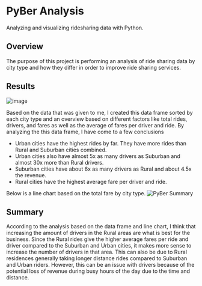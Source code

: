 # PyBer Analysis
Analyzing and visualizing ridesharing data with Python.
## Overview
The purpose of this project is performing an analysis of ride sharing data by city type and how they differ in order to improve ride sharing services.
## Results
![image](https://user-images.githubusercontent.com/97491577/152910737-8b5d9210-19ed-4800-87d2-4639cf9f2058.png)

Based on the data that was given to me, I created this data frame sorted by each city type and an overview based on different factors like total rides, drivers, and fares as well as the average of fares per driver and ride.
By analyzing the this data frame, I have come to a few conclusions
- Urban cities have the highest rides by far. They have more rides than Rural and Suburban cities combined.
- Urban cities also have almost 5x as many drivers as Suburban and almost 30x more than Rural drivers.
- Suburban cities have about 6x as many drivers as Rural and about 4.5x the revenue.
- Rural cities have the highest average fare per driver and ride.

Below is a line chart based on the total fare by city type.
![PyBer Summary](https://user-images.githubusercontent.com/97491577/152704605-39e879b3-1409-406c-afa7-a69a928cbae2.png)
## Summary
According to the analysis based on the data frame and line chart, I think that increasing the amount of drivers in the Rural areas are what is best for the business. Since the Rural rides give the higher average fares per ride and driver compared to the Suburban and Urban cities, it makes more sense to increase the number of drivers in that area. This can also be due to Rural residences generally taking longer distance rides compared to Suburban and Urban riders. However, this can be an issue with drivers because of the potential loss of revenue during busy hours of the day due to the time and distance.
